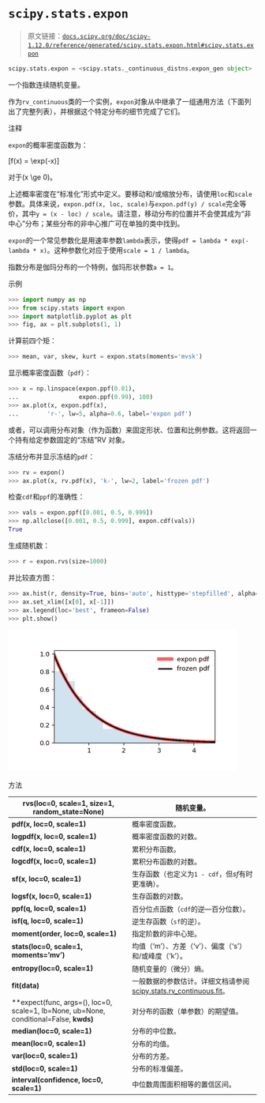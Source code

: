 # `scipy.stats.expon`

> 原文链接：[`docs.scipy.org/doc/scipy-1.12.0/reference/generated/scipy.stats.expon.html#scipy.stats.expon`](https://docs.scipy.org/doc/scipy-1.12.0/reference/generated/scipy.stats.expon.html#scipy.stats.expon)

```py
scipy.stats.expon = <scipy.stats._continuous_distns.expon_gen object>
```

一个指数连续随机变量。

作为`rv_continuous`类的一个实例，`expon`对象从中继承了一组通用方法（下面列出了完整列表），并根据这个特定分布的细节完成了它们。

注释

`expon`的概率密度函数为：

\[f(x) = \exp(-x)\]

对于\(x \ge 0\)。

上述概率密度在“标准化”形式中定义。要移动和/或缩放分布，请使用`loc`和`scale`参数。具体来说，`expon.pdf(x, loc, scale)`与`expon.pdf(y) / scale`完全等价，其中`y = (x - loc) / scale`。请注意，移动分布的位置并不会使其成为“非中心”分布；某些分布的非中心推广可在单独的类中找到。

`expon`的一个常见参数化是用速率参数`lambda`表示，使得`pdf = lambda * exp(-lambda * x)`。这种参数化对应于使用`scale = 1 / lambda`。

指数分布是伽玛分布的一个特例，伽玛形状参数`a = 1`。

示例

```py
>>> import numpy as np
>>> from scipy.stats import expon
>>> import matplotlib.pyplot as plt
>>> fig, ax = plt.subplots(1, 1) 
```

计算前四个矩：

```py
>>> mean, var, skew, kurt = expon.stats(moments='mvsk') 
```

显示概率密度函数（`pdf`）：

```py
>>> x = np.linspace(expon.ppf(0.01),
...                 expon.ppf(0.99), 100)
>>> ax.plot(x, expon.pdf(x),
...        'r-', lw=5, alpha=0.6, label='expon pdf') 
```

或者，可以调用分布对象（作为函数）来固定形状、位置和比例参数。这将返回一个持有给定参数固定的“冻结”RV 对象。

冻结分布并显示冻结的`pdf`：

```py
>>> rv = expon()
>>> ax.plot(x, rv.pdf(x), 'k-', lw=2, label='frozen pdf') 
```

检查`cdf`和`ppf`的准确性：

```py
>>> vals = expon.ppf([0.001, 0.5, 0.999])
>>> np.allclose([0.001, 0.5, 0.999], expon.cdf(vals))
True 
```

生成随机数：

```py
>>> r = expon.rvs(size=1000) 
```

并比较直方图：

```py
>>> ax.hist(r, density=True, bins='auto', histtype='stepfilled', alpha=0.2)
>>> ax.set_xlim([x[0], x[-1]])
>>> ax.legend(loc='best', frameon=False)
>>> plt.show() 
```

![../../_images/scipy-stats-expon-1.png](img/cac832b79369394a359f658f133d423b.png)

方法

| **rvs(loc=0, scale=1, size=1, random_state=None)** | 随机变量。 |
| --- | --- |
| **pdf(x, loc=0, scale=1)** | 概率密度函数。 |
| **logpdf(x, loc=0, scale=1)** | 概率密度函数的对数。 |
| **cdf(x, loc=0, scale=1)** | 累积分布函数。 |
| **logcdf(x, loc=0, scale=1)** | 累积分布函数的对数。 |
| **sf(x, loc=0, scale=1)** | 生存函数（也定义为`1 - cdf`，但*sf*有时更准确）。 |
| **logsf(x, loc=0, scale=1)** | 生存函数的对数。 |
| **ppf(q, loc=0, scale=1)** | 百分位点函数（`cdf`的逆—百分位数）。 |
| **isf(q, loc=0, scale=1)** | 逆生存函数（`sf`的逆）。 |
| **moment(order, loc=0, scale=1)** | 指定阶数的非中心矩。 |
| **stats(loc=0, scale=1, moments=’mv’)** | 均值（‘m’）、方差（‘v’）、偏度（‘s’）和/或峰度（‘k’）。 |
| **entropy(loc=0, scale=1)** | 随机变量的（微分）熵。 |
| **fit(data)** | 一般数据的参数估计。详细文档请参阅 [scipy.stats.rv_continuous.fit](https://docs.scipy.org/doc/scipy/reference/generated/scipy.stats.rv_continuous.fit.html#scipy.stats.rv_continuous.fit)。 |
| **expect(func, args=(), loc=0, scale=1, lb=None, ub=None, conditional=False, **kwds)** | 对分布的函数（单参数）的期望值。 |
| **median(loc=0, scale=1)** | 分布的中位数。 |
| **mean(loc=0, scale=1)** | 分布的均值。 |
| **var(loc=0, scale=1)** | 分布的方差。 |
| **std(loc=0, scale=1)** | 分布的标准偏差。 |
| **interval(confidence, loc=0, scale=1)** | 中位数周围面积相等的置信区间。 |
